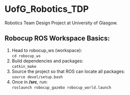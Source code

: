 # UofG_Robotics_TDP
Robotics Team Design Project at University of Glasgow.  
## Robocup ROS Workspace Basics:  
1. Head to robocup_ws (workspace):   
`cd robocup_ws`  
2. Build dependencies and packages:  
`catkin_make`  
3. Source the project so that ROS can locate all packages:  
`source devel/setup.bash`  
4. Once in **/src**, run:  
`roslaunch robocup_gazebo robocup_world.launch`  
